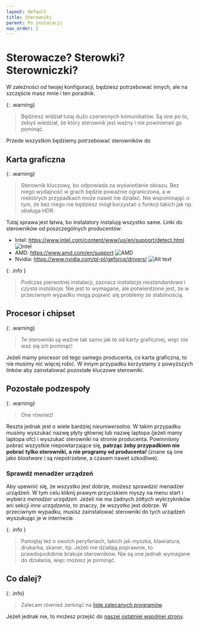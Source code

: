```yaml
---
layout: default
title: Sterowniki
parent: Po instalacji
nav_order: 2
---
```

<!-- markdownlint-disable MD025 -->
# Sterowacze? Sterowki? Sterowniczki?

W zależności od twojej konfiguracji, będziesz potrzebować innych, ale na szczęście masz mnie i ten poradnik.

{: .warning}
> Będziesz widział tutaj dużo czerwonych komunikatów. Są one po to, żebyś wiedział, że który sterownik jest ważny i nie powinieneś go pominąć.

Przede wszystkim będziemy potrzebować sterowników do

## Karta graficzna

{: .warning}
> Sterownik kluczowy, bo odpowiada za wyświetlanie obrazu. Bez niego wydajność w grach będzie poważnie ograniczona, a w niektórych przypadkach może nawet nie działać. Nie wspominając o tym, że bez niego nie będziesz mógł korzystać z funkcji takich jak np. obsługa HDR.

Tutaj sprawa jest łatwa, bo instalatory instalują wszystko same. Linki do sterowników od poszczególnych producentów:

- Intel: <https://www.intel.com/content/www/us/en/support/detect.html> ![Intel](image.png)
- AMD: <https://www.amd.com/en/support> ![AMD](image-1.png)
- Nvidia: <https://www.nvidia.com/pl-pl/geforce/drivers/> ![Alt text](image-2.png)

{: .info }
> Podczas pierwotnej instalacji, zaznacz *instalacja niestandardowa* i *czysta instalacja*. Nie jest to wymagane, ale potwierdzone jest, że w przeciwnym wypadku mogą pojawić się problemy ze stabilnością.

## Procesor i chipset

{: .warning}
> Te sterowniki są ważne tak samo jak te od karty graficznej, więc nie waż się ich pominąć!

Jeżeli mamy procesor od tego samego producenta, co karta graficzna, to nie musimy nic więcej robić. W innym przypadku korzystamy z powyższych linków aby zainstalować pozostałe kluczowe sterowniki.

## Pozostałe podzespoły

{: .warning}
> One również!

Reszta jednak jest o wiele bardziej *nieuniwersalna*. W takim przypadku musimy wyszukać nazwę płyty głównej lub nazwę laptopa (jeżeli mamy laptopa ofc) i wyszukać sterowniki na stronie producenta. Powinniśmy pobrać wszystkie niepowtarzające się, **patrząc żeby przypadkiem nie pobrać tylko sterowniki, a nie programy od producenta!** (znane są one jako *bloatware* i są niepotrzebne, a czasem nawet szkodliwe).

### Sprawdź menadżer urządzeń

Aby upewnić się, że wszystko jest dobrze, możesz sprawdzić menadżer urządzeń. W tym celu kliknij prawym przyciskiem myszy na menu start i wybierz *menadżer urządzeń*. Jeżeli nie ma żadnych żółtych wykrzykników ani sekcji *inne urządzenia*, to znaczy, że wszystko jest dobrze. W przeciwnym wypadku, musisz zainstalować sterowniki do tych urządzeń wyszukując je w internecie.

{: .info }
> Pamiętaj też o swoich peryferiach, takich jak myszka, klawiatura, drukarka, skaner, itp. Jeżeli nie działają poprawnie, to prawdopodobnie brakuje sterowników. Nie są one jednak wymagane do działania, więc możesz je pominąć.
>
## Co dalej?

{: .info}
> Zalecam również zerknąć na [listę zalecanych programów](apps).

Jeżeli jednak nie, to możesz przejść do [naszej ostatniej wspólnej strony](goodbye).
